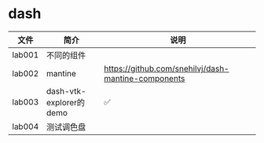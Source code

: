# dash

|文件|简介|说明|
|---|---|---|
|lab001|不同的组件 | |
|lab002|mantine |https://github.com/snehilvj/dash-mantine-components |
|lab003|dash-vtk-explorer的demo |✅ |
|lab004|测试调色盘| |
